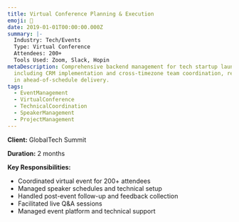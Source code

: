 ```yaml
---
title: Virtual Conference Planning & Execution
emoji: 🚀
date: 2019-01-01T00:00:00.000Z
summary: |-
  Industry: Tech/Events
  Type: Virtual Conference
  Attendees: 200+
  Tools Used: Zoom, Slack, Hopin
metaDescription: Comprehensive backend management for tech startup launch,
  including CRM implementation and cross-timezone team coordination, resulting
  in ahead-of-schedule delivery.
tags:
  - EventManagement
  - VirtualConference
  - TechnicalCoordination
  - SpeakerManagement
  - ProjectManagement
---
```

**Client:** GlobalTech Summit 

**Duration:** 2 months

**Key Responsibilities:**

* Coordinated virtual event for 200+ attendees
* Managed speaker schedules and technical setup
* Handled post-event follow-up and feedback collection
* Facilitated live Q&A sessions
* Managed event platform and technical support
